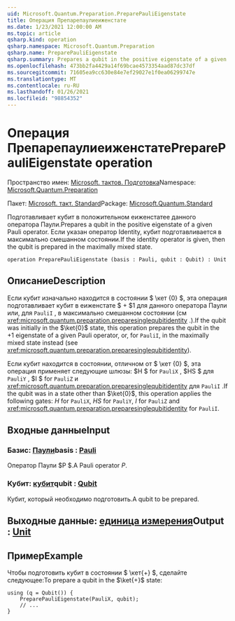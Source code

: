 ```yaml
---
uid: Microsoft.Quantum.Preparation.PreparePauliEigenstate
title: Операция Препарепаулиеиженстате
ms.date: 1/23/2021 12:00:00 AM
ms.topic: article
qsharp.kind: operation
qsharp.namespace: Microsoft.Quantum.Preparation
qsharp.name: PreparePauliEigenstate
qsharp.summary: Prepares a qubit in the positive eigenstate of a given Pauli operator. If the identity operator is given, then the qubit is prepared in the maximally mixed state.
ms.openlocfilehash: 473bb2fa4429a14f69bcae4573354aad87dc37df
ms.sourcegitcommit: 71605ea9cc630e84e7ef29027e1f0ea06299747e
ms.translationtype: MT
ms.contentlocale: ru-RU
ms.lasthandoff: 01/26/2021
ms.locfileid: "98854352"
---
```

# <a name="preparepaulieigenstate-operation"></a><span data-ttu-id="0dadb-102">Операция Препарепаулиеиженстате</span><span class="sxs-lookup"><span data-stu-id="0dadb-102">PreparePauliEigenstate operation</span></span>

<span data-ttu-id="0dadb-103">Пространство имен: [Microsoft. тактов. Подготовка](xref:Microsoft.Quantum.Preparation)</span><span class="sxs-lookup"><span data-stu-id="0dadb-103">Namespace: [Microsoft.Quantum.Preparation](xref:Microsoft.Quantum.Preparation)</span></span>

<span data-ttu-id="0dadb-104">Пакет: [Microsoft. такт. Standard](https://nuget.org/packages/Microsoft.Quantum.Standard)</span><span class="sxs-lookup"><span data-stu-id="0dadb-104">Package: [Microsoft.Quantum.Standard](https://nuget.org/packages/Microsoft.Quantum.Standard)</span></span>


<span data-ttu-id="0dadb-105">Подготавливает кубит в положительном еиженстатее данного оператора Паули.</span><span class="sxs-lookup"><span data-stu-id="0dadb-105">Prepares a qubit in the positive eigenstate of a given Pauli operator.</span></span>
<span data-ttu-id="0dadb-106">Если указан оператор Identity, кубит подготавливается в максимально смешанном состоянии.</span><span class="sxs-lookup"><span data-stu-id="0dadb-106">If the identity operator is given, then the qubit is prepared in the maximally mixed state.</span></span>

```qsharp
operation PreparePauliEigenstate (basis : Pauli, qubit : Qubit) : Unit
```


## <a name="description"></a><span data-ttu-id="0dadb-107">Описание</span><span class="sxs-lookup"><span data-stu-id="0dadb-107">Description</span></span>

<span data-ttu-id="0dadb-108">Если кубит изначально находится в состоянии $ \кет {0} $, эта операция подготавливает кубит в еиженстате $ + $1 для данного оператора Паули или, для `PauliI` , в максимально смешанном состоянии (см <xref:microsoft.quantum.preparation.preparesinglequbitidentity> .).</span><span class="sxs-lookup"><span data-stu-id="0dadb-108">If the qubit was initially in the $\ket{0}$ state, this operation prepares the qubit in the $+1$ eigenstate of a given Pauli operator, or, for `PauliI`, in the maximally mixed state instead (see <xref:microsoft.quantum.preparation.preparesinglequbitidentity>).</span></span>

<span data-ttu-id="0dadb-109">Если кубит находится в состоянии, отличном от $ \кет {0} $, эта операция применяет следующие шлюзы: $H $ for `PauliX` , $HS $ для `PauliY` , $I $ for `PauliZ` и <xref:microsoft.quantum.preparation.preparesinglequbitidentity> для `PauliI` .</span><span class="sxs-lookup"><span data-stu-id="0dadb-109">If the qubit was in a state other than $\ket{0}$, this operation applies the following gates: $H$ for `PauliX`, $HS$ for `PauliY`, $I$ for `PauliZ` and <xref:microsoft.quantum.preparation.preparesinglequbitidentity> for `PauliI`.</span></span>

## <a name="input"></a><span data-ttu-id="0dadb-110">Входные данные</span><span class="sxs-lookup"><span data-stu-id="0dadb-110">Input</span></span>

### <a name="basis--pauli"></a><span data-ttu-id="0dadb-111">Базис: [Паули](xref:microsoft.quantum.lang-ref.pauli)</span><span class="sxs-lookup"><span data-stu-id="0dadb-111">basis : [Pauli](xref:microsoft.quantum.lang-ref.pauli)</span></span>

<span data-ttu-id="0dadb-112">Оператор Паули $P $.</span><span class="sxs-lookup"><span data-stu-id="0dadb-112">A Pauli operator $P$.</span></span>


### <a name="qubit--qubit"></a><span data-ttu-id="0dadb-113">Кубит: [кубит](xref:microsoft.quantum.lang-ref.qubit)</span><span class="sxs-lookup"><span data-stu-id="0dadb-113">qubit : [Qubit](xref:microsoft.quantum.lang-ref.qubit)</span></span>

<span data-ttu-id="0dadb-114">Кубит, который необходимо подготовить.</span><span class="sxs-lookup"><span data-stu-id="0dadb-114">A qubit to be prepared.</span></span>



## <a name="output--unit"></a><span data-ttu-id="0dadb-115">Выходные данные: [единица измерения](xref:microsoft.quantum.lang-ref.unit)</span><span class="sxs-lookup"><span data-stu-id="0dadb-115">Output : [Unit](xref:microsoft.quantum.lang-ref.unit)</span></span>



## <a name="example"></a><span data-ttu-id="0dadb-116">Пример</span><span class="sxs-lookup"><span data-stu-id="0dadb-116">Example</span></span>

<span data-ttu-id="0dadb-117">Чтобы подготовить кубит в состоянии $ \кет{+} $, сделайте следующее:</span><span class="sxs-lookup"><span data-stu-id="0dadb-117">To prepare a qubit in the $\ket{+}$ state:</span></span>

```qsharp
using (q = Qubit()) {
    PreparePauliEigenstate(PauliX, qubit);
    // ...
}
```
